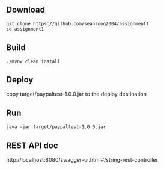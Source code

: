 ## Download

```shell
git clone https://github.com/seansong2004/assignment1
cd assignment1
```

## Build
```shell
./mvnw clean install
```

## Deploy
copy target/paypaltest-1.0.0.jar to the deploy destination

## Run
```shell
java -jar target/paypaltest-1.0.0.jar
```

## REST API doc
http://localhost:8080/swagger-ui.html#/string-rest-controller
